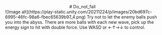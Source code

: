 <div style="text-align: center;"># Do_not_fall</div>
![Image alt](https://play-static.unity.com/20211224/p/images/20bd697c-6995-46fc-98a6-fbec65639b97_4.png) 
Try not to let the enemy balls push you into the abyss. There are more balls with each new wave, pick up the energy sign to hit with double force. Use WASD or ←↑→↓ to control.
